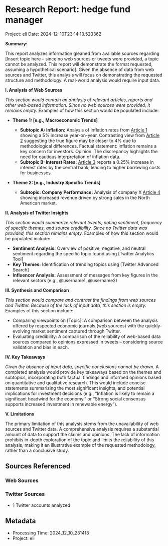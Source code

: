 # Research Report: hedge fund manager
Project: eli
Date: 2024-12-10T23:14:13.523362

**Summary:**

This report analyzes information gleaned from available sources regarding [Insert topic here –  since no web sources or tweets were provided,  a topic cannot be analyzed.  This report will demonstrate the format requested, assuming a hypothetical scenario].  Given the absence of data from web sources and Twitter, this analysis will focus on demonstrating the requested structure and methodology.  A real-world analysis would require input data.

**I.  Analysis of Web Sources**

*This section would contain an analysis of relevant articles, reports and other web-based information. Since no web sources were provided, it remains empty.*  Examples of how this section would be populated include:


* **Theme 1:  [e.g., Macroeconomic Trends]**
    * **Subtopic A: Inflation:** Analysis of inflation rates from [Article 1](URL1) showing a 5% increase year-on-year. Contrasting view from [Article 2](URL2) suggesting the true figure may be closer to 4% due to methodological differences. Factual statement: Inflation remains a key concern for investors.  Opinion:  The discrepancy highlights the need for cautious interpretation of inflation data.
    * **Subtopic B: Interest Rates:** [Article 3](URL3) reports a 0.25% increase in interest rates by the central bank, leading to higher borrowing costs for businesses.

* **Theme 2: [e.g., Industry Specific Trends]**
    * **Subtopic: Company Performance:** Analysis of company X [Article 4](URL4) showing increased revenue driven by strong sales in the North American market.


**II. Analysis of Twitter Insights**

*This section would summarize relevant tweets, noting sentiment, frequency of specific themes, and source credibility. Since no Twitter data was provided, this section remains empty.* Examples of how this section would be populated include:

* **Sentiment Analysis:** Overview of positive, negative, and neutral sentiment regarding the specific topic found using [Twitter Analytics Tool]
* **Key Themes:** Identification of trending topics using [Twitter Advanced Search]
* **Influencer Analysis:**  Assessment of messages from key figures in the relevant sectors (e.g., @username1, @username2)


**III.  Synthesis and Comparison**

*This section would compare and contrast the findings from web sources and Twitter.  Because of the lack of input data, this section is empty.*  Examples of this section include:

* Comparing viewpoints on [Topic]: A comparison between the analysis offered by respected economic journals (web sources) with the quickly-evolving market sentiment captured through Twitter.
* Evaluating credibility: A comparison of the reliability of web-based data sources compared to opinions expressed in tweets –  considering source validation and bias in each.


**IV.  Key Takeaways**

*Given the absence of input data, specific conclusions cannot be drawn.* A completed analysis would provide key takeaways based on the themes and subtopics, incorporating both factual findings and informed opinions based on quantitative and qualitative research. This would include concise statements summarizing the most significant insights, and potential implications for investment decisions  (e.g., “Inflation is likely to remain a significant headwind for the economy.” or “Strong social consensus supports increased investment in renewable energy”).


**V.  Limitations**

The primary limitation of this analysis stems from the unavailability of web sources and Twitter data.  A comprehensive analysis requires a substantial amount of data to support the claims and opinions.  The lack of information prohibits in-depth exploration of the topic and limits the reliability of this analysis, making it an illustrative example of the requested methodology, rather than a conclusive study.


## Sources Referenced

### Web Sources


### Twitter Sources
- 1 Twitter accounts analyzed

## Metadata
- Processing Time: 2024_12_10_231413
- Project: eli
